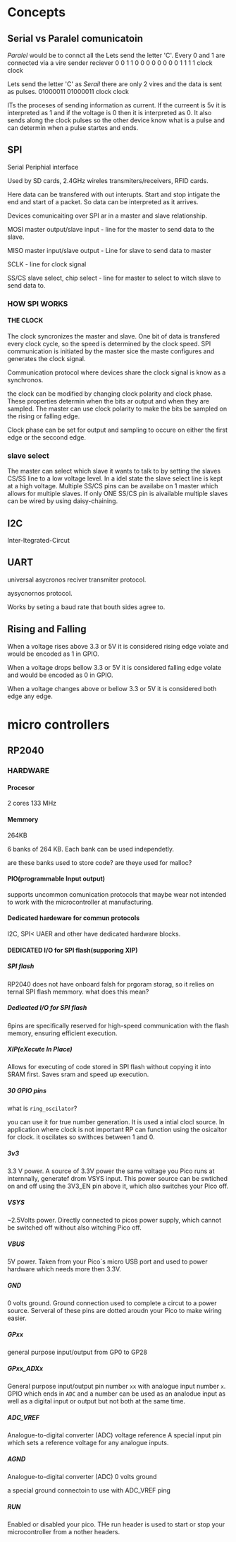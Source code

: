 # Concepts

## Serial vs Paralel comunicatoin

_Paralel_ would be to connct all the
Lets send the letter 'C'.
Every 0 and 1 are connected via a vire
sender              reciever
0                   0
1                   1
0                   0
0                   0
0                   0
0                   0
1                   1
1                   1
clock               clock

Lets send the letter 'C' as _Serail_
there are only 2 vires and the data is sent as pulses.
01000011            01000011
clock               clock

ITs the proceses of sending information as current. If the curreent is 5v it is interpreted as 1 and if the voltage is 0 then it is interpreted as 0.
It also sends along the clock pulses so the other device know what is a pulse and can determin when a pulse startes and ends.


## SPI

Serial Periphial interface

Used by SD cards, 2.4GHz wireles transmiters/receivers, RFID cards.

Here data can be transfered with out interupts. Start and stop intigate the end and start of a packet. So data can be interpreted as it arrives.

Devices comunicaiting over SPI ar in a master and slave relationship.

MOSI master output/slave input - line for the master to send data to the slave.

MISO master input/slave output - Line for slave to send data to master

SCLK - line for clock signal

SS/CS slave select, chip select - line for master to select to witch slave to send data to.

### HOW SPI WORKS

#### THE CLOCK

The clock syncronizes the master and slave. One bit of data is transfered every clock cycle, so the speed is determined by the clock speed.
SPI communication is initiated by the master sice the maste configures and generates the clock signal.

Communication protocol where devices share the clock signal is know as a synchronos.

the clock can be modified by changing clock polarity and clock phase. These properties determin when the bits ar output and when they are sampled.
The master can use clock polarity to make the bits be sampled on the rising or falling edge.

Clock phase can be set for output and sampling to occure on either the first edge or the seccond edge.

### slave select

The master can select which slave it wants to talk to by setting the slaves CS/SS line to a low voltage level. In a idel state the slave select line is kept at a high voltage. Multiple SS/CS pins can be availabe on 1 master which allows for multiple slaves. If only ONE SS/CS pin is aivailable multiple slaves can be wired by using daisy-chaining.

## I2C

Inter-Itegrated-Circut

## UART

universal asycronos reciver transmiter protocol.

aysycnornos protocol.

Works by seting a baud rate that bouth sides agree to.

## Rising and Falling 


When a voltage rises above 3.3 or 5V it is considered rising edge volate and would be encoded as 1 in GPIO.

When a voltage drops bellow 3.3 or 5V it is considered falling edge volate and would be encoded as 0 in GPIO.

When a voltage changes above or bellow 3.3 or 5V it is considered both edge any edge.

# micro controllers

## RP2040

### HARDWARE

#### Procesor
2 cores
133 MHz

#### Memmory
264KB

6 banks of 264 KB. Each bank can be used independetly.

are these banks used to store code? 
are theye used for malloc?

#### PIO(programmable Input output)
supports uncommon comunication protocols that maybe wear not intended to work with the microcontroller at manufacturing.

#### Dedicated hardeware for commun protocols

I2C, SPI< UAER and other have dedicated hardware blocks.

#### DEDICATED I/O for SPI flash(supporing XIP)

##### SPI flash
RP2040 does not have onboard falsh for prgoram storag, so it relies on ternal SPI flash memmory.
what does this mean?

##### Dedicated I/O for SPI flash

6pins are specifically reserved for high-speed communication with the flash memory, ensuring efficient execution.

##### XIP(eXecute In Place)
Allows for executing of code stored in SPI flash without copying it into SRAM first.
Saves sram and speed up execution.

##### 30 GPIO pins

what is `ring_oscilator`?

you can use it for true number generation. It is used a intial clocl source.
In application where clock is not important RP can function using the osicaltor for clock.
it oscilates so swithces between 1 and 0.


##### 3v3

3.3 V power. A source of 3.3V power the same voltage you Pico runs at internnally, generatef drom VSYS input. This power source can be swtiched on and off using the 3V3_EN pin above it, which also switches your Pico off.

##### VSYS

~2.5Volts power. Directly connected to picos power supply, which cannot be switched off without also witching Pico off.

##### VBUS

5V power. Taken from your Pico`s micro USB port and used to power hardware which needs more then 3.3V.

##### GND
0 volts ground. Ground connection used to complete a circut to a power source. Serveral of these pins are dotted aroudn your Pico to make wiring easier.

##### GPxx
general purpose input/output from GP0 to GP28

##### GPxx_ADXx
General purpose input/output pin number `xx` with analogue input number `x`.
GPIO which ends in `ADC` and a number can be used as an analodue input as well as a digital input or output but not both at the same time.

##### ADC_VREF
Analogue-to-digital converter (ADC) voltage reference
A special input pin which sets a reference voltage for any analogue inputs.

##### AGND

Analogue-to-digital converter (ADC) 0 volts ground

a special ground connectoin to use with ADC_VREF ping


##### RUN
Enabled or disabled your pico.
THe run header is used to start or stop your microcontroller from a nother headers.
